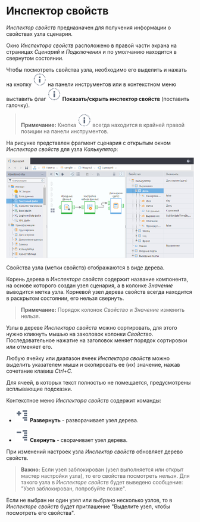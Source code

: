 # Инспектор свойств
*Инспектор свойств* предназначен для получения информации о свойствах узла сценария.

Окно *Инспектора свойств* расположено в правой части экрана на страницах *Сценарий* и *Подключения* и по умолчанию находится в свернутом состоянии.

Чтобы посмотреть свойства узла, необходимо его выделить и нажать на кнопку ![Показать/скрыть инспектор свойств](../images/icons/toolbar-controls/info_default.svg) на панели инструментов или в контекстном меню выставить флаг ![](../images/icons/toolbar-controls/info_default.svg) **Показать/скрыть инспектор свойств** (поставить галочку).

> **Примечание:** Кнопка  ![Показать/скрыть инспектор свойств](../images/icons/toolbar-controls/info_default.svg) всегда находится в крайней правой позиции на панели инструментов.

На рисунке представлен фрагмент сценария с открытым окном *Инспектора свойств* для узла *Калькулятор*:

![Инспектор свойств](./scenario-property-inspector.png)

Свойства узла (метки свойств) отображаются в виде дерева.

Корень дерева в *Инспекторе свойств* содержит название компонента, на основе которого создан узел сценария, а в колонке *Значение* выводится метка узла. Корневой узел дерева свойств всегда находится в раскрытом состоянии, его нельзя свернуть.

> **Примечание:** Порядок колонок *Свойство* и *Значение* изменить нельзя.

Узлы в дереве *Инспектора свойств* можно сортировать, для этого нужно кликнуть мышью на заколовок колонки *Свойство*. Последовательное нажатие на заголовок меняет порядок сортировки или отменяет его.

Любую ячейку или диапазон ячеек *Инспектора свойств* можно выделить указателем мыши и скопировать ее (их) значение, нажав сочетание клавиш *Ctrl+C*.

Для ячеей, в которых текст полностью не помещается, предусмотрены всплывающие подсказки.

Контекстное меню *Инспектора свойств* содержит команды:

* ![](../images/icons/toolbar-controls/open-all_default.svg) **Развернуть** - разворачивает узел дерева.

* ![](../images/icons/toolbar-controls/collapce-all_default.svg) **Свернуть** - сворачивает узел дерева.

При изменений настроек узла *Инспектор свойств* обновляет дерево свойств.

> **Важно:** Если узел заблокирован (узел выполняется или открыт мастер настройки узла), то его свойства посмотреть нельзя. Для такого узла в *Инспекторе свойств* будет выведено сообщение: "Узел заблокирован, попробуйте позже".

Если не выбран ни один узел или выбрано несколько узлов, то в *Инспекторе свойств* будет приглашение "Выделите узел, чтобы посмотреть его свойства".



 
